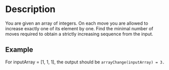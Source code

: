 # Description

You are given an array of integers. On each move you are allowed to increase exactly one of its element by one. Find the minimal number of moves required to obtain a strictly increasing sequence from the input.

## Example

For inputArray = [1, 1, 1], the output should be
`arrayChange(inputArray) = 3.`

